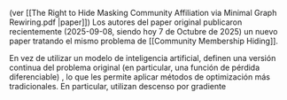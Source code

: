 (ver [[The Right to Hide Masking Community Affiliation via Minimal Graph Rewiring.pdf |paper]])
Los autores del paper original publicaron recientemente (2025-09-08, siendo hoy 7 de Octubre de 2025) un nuevo paper tratando el mismo problema de [[Community Membership Hiding]].

En vez de utilizar un modelo de inteligencia artificial, definen una versión continua del problema original (en particular, una función de pérdida diferenciable) , lo que les permite aplicar métodos de optimización más tradicionales. 
En particular, utilizan descenso por gradiente